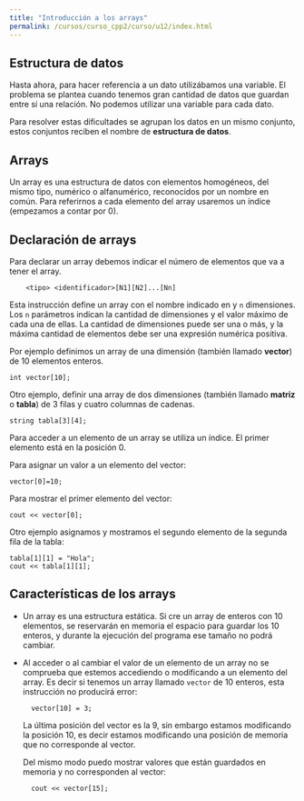 ```yaml
---
title: "Introducción a los arrays"
permalink: /cursos/curso_cpp2/curso/u12/index.html
---
```


## Estructura de datos

Hasta ahora, para hacer referencia a un dato utilizábamos una variable. El problema se plantea cuando tenemos gran cantidad de datos que guardan entre sí una relación. No podemos utilizar una variable para cada dato. 

Para resolver estas dificultades se agrupan los datos en un mismo conjunto, estos conjuntos reciben el nombre de **estructura de datos**.

## Arrays

Un array es una estructura de datos con elementos homogéneos, del mismo tipo, numérico o alfanumérico, reconocidos por un nombre en común. Para referirnos a cada elemento del array usaremos un índice (empezamos a contar por 0).

## Declaración de arrays

Para declarar un array debemos indicar el número de elementos que va a tener el array.

        <tipo> <identificador>[N1][N2]...[Nn]

Esta instrucción define un array con el nombre indicado en <identificador> y `n` dimensiones. Los `n` parámetros indican la cantidad de dimensiones y el valor máximo de cada una de ellas. La cantidad de dimensiones puede ser una o más, y la máxima cantidad de elementos debe ser una expresión numérica positiva.

Por ejemplo definimos un array de una dimensión (también llamado **vector**) de 10 elementos enteros.

	int vector[10];

Otro ejemplo, definir una array de dos dimensiones (también llamado **matriz** o **tabla**) de 3 filas y cuatro columnas de cadenas.

	string tabla[3][4];

Para acceder a un elemento de un array se utiliza un índice. El primer elemento está en la posición 0.

Para asignar un valor a un elemento del vector:
	
	vector[0]=10;

Para mostrar el primer elemento del vector:

	cout << vector[0];

Otro ejemplo asignamos y mostramos el segundo elemento de la segunda fila de la tabla:

	tabla[1][1] = "Hola";
	cout << tabla[1][1];

## Características de los arrays

* Un array es una estructura estática. Si cre un array de enteros con 10 elementos, se reservarán en memoria el espacio para guardar los 10 enteros, y durante la ejecución del programa ese tamaño no podrá cambiar.
* Al acceder o al cambiar el valor de un elemento de un array no se comprueba que estemos accediendo o modificando a un elemento del array. Es decir si tenemos un array llamado `vector` de 10 enteros, esta instrucción no producirá error:

        vector[10] = 3;

    La última posición del vector es la 9, sin embargo estamos modificando la posición 10, es decir estamos modificando una posición de memoria que no corresponde al vector.

    Del mismo modo puedo mostrar valores que están guardados en memoria y no corresponden al vector:

        cout << vector[15];
